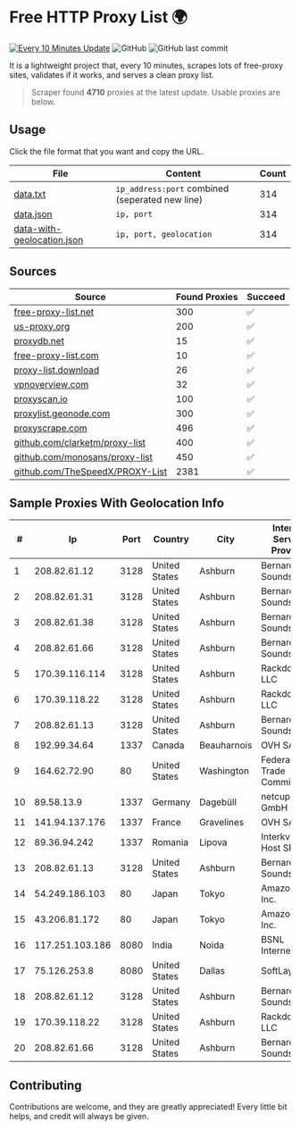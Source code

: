 
# Free HTTP Proxy List 🌍

[![Every 10 Minutes Update](https://github.com/mertguvencli/http-proxy-list/actions/workflows/main.yml/badge.svg?branch=main)](https://github.com/mertguvencli/http-proxy-list/actions/workflows/main.yml)
![GitHub](https://img.shields.io/github/license/mertguvencli/http-proxy-list)
![GitHub last commit](https://img.shields.io/github/last-commit/mertguvencli/http-proxy-list)

It is a lightweight project that, every 10 minutes, scrapes lots of free-proxy sites, validates if it works, and serves a clean proxy list.


> Scraper found **4710** proxies at the latest update. Usable proxies are below.

## Usage

Click the file format that you want and copy the URL.


|File|Content|Count|
|----|-------|-----|
|[data.txt](https://raw.githubusercontent.com/mertguvencli/http-proxy-list/main/proxy-list/data.txt)|`ip_address:port` combined (seperated new line)|314|
|[data.json](https://raw.githubusercontent.com/mertguvencli/http-proxy-list/main/proxy-list/data.json)|`ip, port`|314|
|[data-with-geolocation.json](https://raw.githubusercontent.com/mertguvencli/http-proxy-list/main/proxy-list/data-with-geolocation.json)|`ip, port, geolocation`|314|

## Sources

|Source|Found Proxies|Succeed|
|------|-------------|-------|
|[free-proxy-list.net](https://free-proxy-list.net)|300|✅|
|[us-proxy.org](https://www.us-proxy.org)|200|✅|
|[proxydb.net](http://proxydb.net)|15|✅|
|[free-proxy-list.com](https://free-proxy-list.com/?page=&port=&type%5B%5D=http&type%5B%5D=https&up_time=0&search=Search)|10|✅|
|[proxy-list.download](https://www.proxy-list.download/HTTP)|26|✅|
|[vpnoverview.com](https://vpnoverview.com/privacy/anonymous-browsing/free-proxy-servers)|32|✅|
|[proxyscan.io](https://www.proxyscan.io)|100|✅|
|[proxylist.geonode.com](https://proxylist.geonode.com/api/proxy-list?limit=300&page=1&sort_by=lastChecked&sort_type=desc&protocols=http,https)|300|✅|
|[proxyscrape.com](https://api.proxyscrape.com/v2/?request=displayproxies&protocol=http&timeout=10000&country=all&ssl=all&anonymity=all)|496|✅|
|[github.com/clarketm/proxy-list](https://raw.githubusercontent.com/clarketm/proxy-list/master/proxy-list-raw.txt)|400|✅|
|[github.com/monosans/proxy-list](https://raw.githubusercontent.com/monosans/proxy-list/main/proxies/http.txt)|450|✅|
|[github.com/TheSpeedX/PROXY-List](https://raw.githubusercontent.com/TheSpeedX/PROXY-List/master/http.txt)|2381|✅|


## Sample Proxies With Geolocation Info

|#|Ip|Port|Country|City|Internet Service Provider|
|-|--|----|-------|----|-------------------------|
|1|208.82.61.12|3128|United States|Ashburn|Bernardi Sounds|
|2|208.82.61.31|3128|United States|Ashburn|Bernardi Sounds|
|3|208.82.61.38|3128|United States|Ashburn|Bernardi Sounds|
|4|208.82.61.66|3128|United States|Ashburn|Bernardi Sounds|
|5|170.39.116.114|3128|United States|Ashburn|Rackdog, LLC|
|6|170.39.118.22|3128|United States|Ashburn|Rackdog, LLC|
|7|208.82.61.13|3128|United States|Ashburn|Bernardi Sounds|
|8|192.99.34.64|1337|Canada|Beauharnois|OVH SAS|
|9|164.62.72.90|80|United States|Washington|Federal Trade Commission|
|10|89.58.13.9|1337|Germany|Dagebüll|netcup GmbH|
|11|141.94.137.176|1337|France|Gravelines|OVH SAS|
|12|89.36.94.242|1337|Romania|Lipova|Interkvm Host SRL|
|13|208.82.61.13|3128|United States|Ashburn|Bernardi Sounds|
|14|54.249.186.103|80|Japan|Tokyo|Amazon.com, Inc.|
|15|43.206.81.172|80|Japan|Tokyo|Amazon.com, Inc.|
|16|117.251.103.186|8080|India|Noida|BSNL Internet|
|17|75.126.253.8|8080|United States|Dallas|SoftLayer|
|18|208.82.61.12|3128|United States|Ashburn|Bernardi Sounds|
|19|170.39.118.22|3128|United States|Ashburn|Rackdog, LLC|
|20|208.82.61.66|3128|United States|Ashburn|Bernardi Sounds|



## Contributing

Contributions are welcome, and they are greatly appreciated! Every
little bit helps, and credit will always be given.

